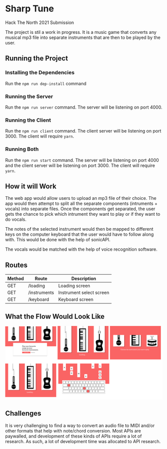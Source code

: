 # Sharp Tune
Hack The North 2021 Submission

The project is stil a work in progress. It is a music game that converts any musical mp3 file into separate instruments that are then to be played by the user.
## Running the Project
### Installing the Dependencies
Run the `npm run dep-install` command
### Running the Server
Run the `npm run server` command. The server will be listening on port 4000.
### Running the Client
Run the `npm run client` command. The client server will be listening on port 3000. The client will require `yarn`.
### Running Both
Run the `npm run start` command. The server will be listening on port 4000 and the client server will be listening on port 3000. The client will require `yarn`.
## How it will Work
The web app would allow users to upload an mp3 file of their choice. The app would then attempt to split all the separate components (intruments + vocals) into separate files. Once the components get separated, the user gets the chance to pick which intrument they want to play or if they want to do vocals.

The notes of the selected instrument would then be mapped to different keys on the computer keyboard that the user would have to follow along with. This would be done with the help of sonicAPI.

The vocals would be matched with the help of voice recognition software.

## Routes
| Method | Route        | Description              |
|--------|--------------|--------------------------|
| GET    | /loading     | Loading screen           |
| GET    | /instruments | Instrument select screen |
| GET    | /keyboard    | Keyboard screen          |

## What the Flow Would Look Like
![Sample Flow](./images/wireframe.png)

## Challenges
It is very challenging to find a way to convert an audio file to MIDI and/or other formats that help with note/chord conversion. Most APIs are paywalled, and development of these kinds of APIs require a lot of research. As such, a lot of development time was allocated to API research.
